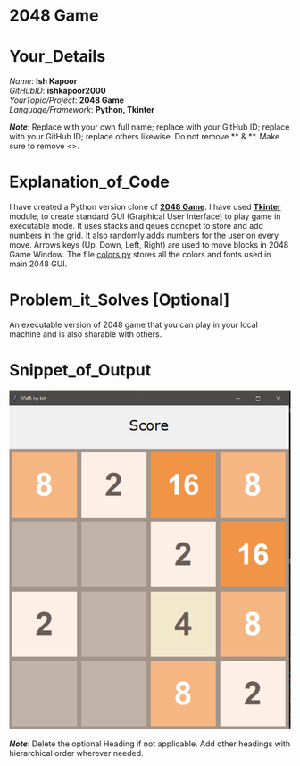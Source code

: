 # 2048 Game

# Your_Details
  _Name_: **Ish Kapoor** <br />
  _GitHubID_: **ishkapoor2000** <br />
  _YourTopic/Project_: **2048 Game** <br />
  _Language/Framework_: **Python, Tkinter** <br />

**_Note_**: Replace <Your Name> with your own full name; replace <Your GitHub ID> with your GitHub ID; replace <Your GitHub ID> with your GitHub ID; replace others likewise. Do not remove ** & **. Make sure to remove <>.

# Explanation_of_Code
I have created a Python version clone of [**2048 Game**](https://2048game.com/). I have used [**Tkinter**](https://wiki.python.org/moin/TkInter) module, to create standard GUI (Graphical User Interface) to play game in executable mode. It uses stacks and qeues concpet to store and add numbers in the grid. It also randomly adds numbers for the user on every move. Arrows keys (Up, Down, Left, Right) are used to move blocks in 2048 Game Window.
The file [colors.py](colors.py) stores all the colors and fonts used in main 2048 GUI.

# Problem_it_Solves [Optional]
An executable version of 2048 game that you can play in your local machine and is also sharable with others.

# Snippet_of_Output
![Output Image](2048_Game_output.PNG)

**_Note_**: Delete the optional Heading if not applicable. Add other headings with hierarchical order wherever needed.

